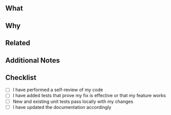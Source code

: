 ## What
<!-- Describe what changes this PR introduces -->

## Why
<!-- Explain why these changes are necessary or beneficial -->

## Related
<!-- Reference any related issues or PRs using #issue_number or user/repo#issue_number format -->

## Additional Notes
<!-- Add any other context about the PR here -->

## Checklist

- [ ] I have performed a self-review of my code
- [ ] I have added tests that prove my fix is effective or that my feature works
- [ ] New and existing unit tests pass locally with my changes
- [ ] I have updated the documentation accordingly

